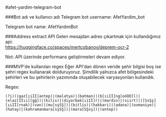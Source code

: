 #afet-yardim-telegram-bot

###Bot adı ve kullanıcı adı
Telegram bot username: AfetYardim_bot <br>

Telegram bot name: AfetYardımBot <br>

###Address extract API
Gelen mesajdan adres çıkartmak için kullandığımız api: <br>
https://huggingface.co/spaces/mertcobanov/deprem-ocr-2
<br>

Not: API üzerinde performans geliştirmeleri devam ediyor. <br>

###MVP'de kullanılan regex
Eğer API'dan dönen veride şehir bilgisi boş ise
şehri regex kullanarak dolduruyoruz. Şimdilik yalnızca afet bölgesindeki şehirleri ve bu şehirlerin
yazımında oluşabilecek varyasyonları kullandık.

Regex: <br>
```
(?i)((gaz[ıiİI]antep)|(malatya)|(batman)|(b[ıiIİ]ng[oöOÖ]l)|(elaz[Iİıi][gğ])|(kilis)|(diyarbak[ıiIİ]r)|(mardin)|(siirt)|([SsŞş][ıiIİ]rnak)|(van)|(mu[sşSŞ])|(bitlis)|(hakkari)|(adana)|(osmaniye)|(hatay)|(kahramanmara[sşSŞ])|(mara[SŞsş])|(antep))
```